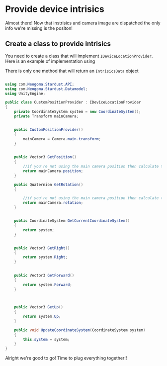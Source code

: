 # Provide device intrisics

Almost there! Now that instrisics and camera image are dispatched the only info we're missing is the positon!

## Create a class to provide intrisics
You need to create a class that will implement ```IDeviceLocationProvider```. Here is an example of implementation using 

There is only one method that will return an ```IntrisicsData``` object

```cs

using com.Neogoma.Stardust.API;
using com.Neogoma.Stardust.Datamodel;
using UnityEngine;

public class CustomPositionProvider : IDeviceLocationProvider
{
    private CoordinateSystem system = new CoordinateSystem();
    private Transform mainCamera;


    public CustomPositionProvider()
    {
        mainCamera = Camera.main.transform;
    }

  
    public Vector3 GetPosition()
    {
        //if you're not using the main camera position then calculate the position of your device and return it
        return mainCamera.position;
    }

    public Quaternion GetRotation()
    {

        //if you're not using the main camera position then calculate the rotation of your device and return it
        return mainCamera.rotation;
    }


    public CoordinateSystem GetCurrentCoordinateSystem()
    {
        return system;
    }


    public Vector3 GetRight()
    {
        return system.Right;
    }

    
    public Vector3 GetForward()
    {
        return system.Forward;
    }

   

    public Vector3 GetUp()
    {
        return system.Up;
    }

    public void UpdateCoordinateSystem(CoordinateSystem system)
    {
        this.system = system;
    }
}


```

Alright we're good to go! Time to plug everything together!!